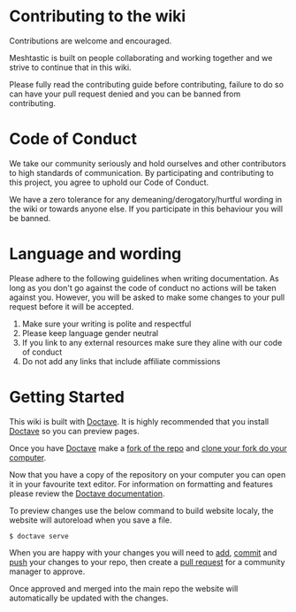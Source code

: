 # Contributing to the wiki
Contributions are welcome and encouraged.

Meshtastic is built on people collaborating and working together and we strive to continue that in this wiki.

Please fully read the contributing guide before contributing, failure to do so can have your pull request denied and you can be banned from contributing.

# Code of Conduct
We take our community seriously and hold ourselves and other contributors to high standards of communication. By participating and contributing to this project, you agree to uphold our Code of Conduct.

We have a zero tolerance for any demeaning/derogatory/hurtful wording in the wiki or towards anyone else.
If you participate in this behaviour you will be banned.

# Language and wording
Please adhere to the following guidelines when writing documentation.
As long as you don't go against the code of conduct no actions will be taken against you.
However, you will be asked to make some changes to your pull request before it will be accepted.

1. Make sure your writing is polite and respectful
2. Please keep language gender neutral
3. If you link to any external resources make sure they aline with our code of conduct
4. Do not add any links that include affiliate commissions

# Getting Started
This wiki is built with [Doctave](https://github.com/Doctave/doctave).
It is highly recommended that you install [Doctave](https://github.com/Doctave/doctave) so you can preview pages.

Once you have [Doctave](https://github.com/Doctave/doctave) make a [fork of the repo](https://docs.github.com/en/pull-requests/collaborating-with-pull-requests/working-with-forks/fork-a-repo) and [clone your fork do your computer](https://docs.github.com/en/repositories/creating-and-managing-repositories/cloning-a-repository).

Now that you have a copy of the repository on your computer you can open it in your favourite text editor. For information on formatting and features please review the [Doctave documentation](https://cli.doctave.com/features/markdown).

To preview changes use the below command to build website localy, the website will autoreload when you save a file.

```
$ doctave serve
```

When you are happy with your changes you will need to [add](https://github.com/git-guides/git-add), [commit](https://github.com/git-guides/git-commit) and [push](https://github.com/git-guides/git-push) your changes to your repo, then create a [pull request](https://docs.github.com/en/pull-requests/collaborating-with-pull-requests/proposing-changes-to-your-work-with-pull-requests/creating-a-pull-request) for a community manager to approve.

Once approved and merged into the main repo the website will automatically be updated with the changes.
